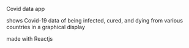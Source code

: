 Covid data app

shows Covid-19 data of being infected, cured, and dying from various countries in a graphical display

made with Reactjs
